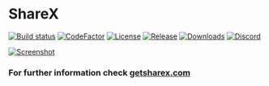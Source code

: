 # ShareX

[![Build status](https://ci.appveyor.com/api/projects/status/github/sharex/sharex?svg=true)](https://ci.appveyor.com/project/ShareX/sharex)
[![CodeFactor](https://www.codefactor.io/repository/github/sharex/sharex/badge)](https://www.codefactor.io/repository/github/sharex/sharex)
[![License](https://img.shields.io/github/license/ShareX/ShareX.svg?label=License&maxAge=86400)](./LICENSE.txt)
[![Release](https://img.shields.io/github/release/ShareX/ShareX.svg?label=Release&maxAge=60)](https://github.com/ShareX/ShareX/releases/latest)
[![Downloads](https://img.shields.io/github/downloads/ShareX/ShareX/latest/total.svg?label=Downloads&maxAge=60)](https://getsharex.com/downloads/)
[![Discord](https://discordapp.com/api/guilds/194170124859736065/widget.png)](https://discord.gg/ShareX)

[![Screenshot](https://getsharex.com/img/ShareX_Screenshot.png)](https://getsharex.com)

### For further information check [getsharex.com](https://getsharex.com)

